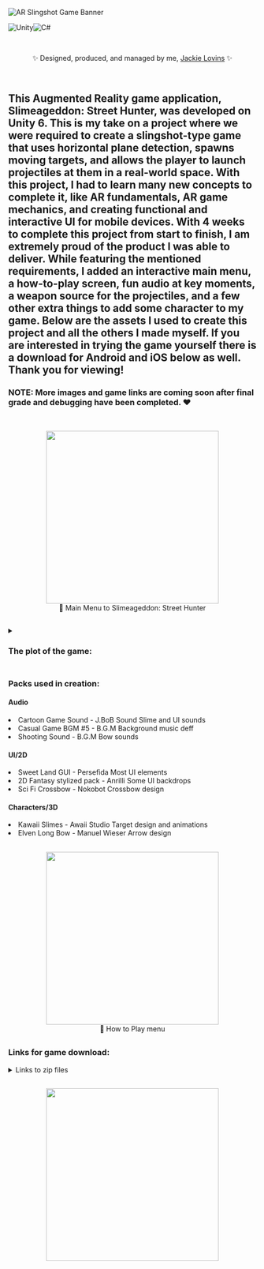 ![AR Slingshot Game Banner](https://github.com/user-attachments/assets/68925758-4e6e-46ed-b261-381336808c8a)

![Unity](https://img.shields.io/badge/unity-%23000000.svg?style=for-the-badge&logo=unity&logoColor=white)![C#](https://img.shields.io/badge/c%23-%23239120.svg?style=for-the-badge&logo=csharp&logoColor=white)

<br>

<p align="center">
✨ Designed, produced, and managed by me, <a href="https://github.com/Srixx24/">Jackie Lovins</a> ✨
</p>

<br>

## This Augmented Reality game application, Slimeageddon: Street Hunter, was developed on Unity 6. This is my take on a project where we were required to create a slingshot-type game that uses horizontal plane detection, spawns moving targets, and allows the player to launch projectiles at them in a real-world space. With this project, I had to learn many new concepts to complete it, like AR fundamentals, AR game mechanics, and creating functional and interactive UI for mobile devices. With 4 weeks to complete this project from start to finish, I am extremely proud of the product I was able to deliver. While featuring the mentioned requirements, I added an interactive main menu, a how-to-play screen, fun audio at key moments, a weapon source for the projectiles, and a few other extra things to add some character to my game. Below are the assets I used to create this project and all the others I made myself. If you are interested in trying the game yourself there is a download for Android and iOS below as well. Thank you for viewing! 

<h3>NOTE: More images and game links are coming soon after final grade and debugging have been completed. ❤️ </h3>

<br>

<p align="center">
  <img width="350" src="https://github.com/user-attachments/assets/a8403d52-5ed2-4bf2-b732-2213518e2599">
  <br>
  🌠 Main Menu to Slimeageddon: Street Hunter
</p>



##

<details>
<summary><h3>The plot of the game:</h3></summary>
<ul>The world has been overrun by slimes - seemingly cute blobs with little hats. Once harmless and fun, the slimes have grown in number and some have become more aggressive.
You play as a hunter tasked with removing the slime threat. You are equipped with a crossbow and arrows to take on the slimes from afar. Using your device's camera, the slime creatures will appear in real-world surroundings. 
There are three types of slimes you’ll encounter in the wild: The common slimes, these cute little goofballs look harmless but they always travel in packs! The warrior slimes, these guys are smart and have tough armor, don’t let them sneak up on you! The King slimes rule them all, they command hordes of warrior slimes as minions. Taking down these little bosses will save the city! 
Travel the streets, parks, and neighborhoods to find and battle slimes. Can you defeat the slimes and rid the world of this infestation? Good luck, hunter - the slimes are waiting!
</details>
  
##

### Packs used in creation:
#### Audio
<li>Cartoon Game Sound - J.BoB Sound
	Slime and UI sounds</li>
<li>Casual Game BGM #5 - B.G.M
	Background music deff</li>
<li>Shooting Sound - B.G.M
	Bow sounds</li>

#### UI/2D
<li>Sweet Land GUI - Persefida
	Most UI elements</li>
<li>2D Fantasy stylized pack - Anrilli
	Some UI backdrops</li>
<li>Sci Fi Crossbow - Nokobot
	Crossbow design</li>

#### Characters/3D
<li>Kawaii Slimes - Awaii Studio
	Target design and animations</li>
 <li>Elven Long Bow - Manuel Wieser
	Arrow design</li>

##

<p align="center">
  <img width="350" src="https://github.com/user-attachments/assets/e09246e5-49d0-44a3-808b-3aeb8fae69ea">
  <br>
  🌠 How to Play menu
</p>


##

### Links for game download:
<details>
<summary>Links to zip files</summary>
<ul><li>Android: </li>
<li>Apple: </li>
</details>

##

<p align="center">
  <img width="350" src="https://github.com/user-attachments/assets/53ecc58d-8f64-4f32-a757-898ce47471fe">
</p>
